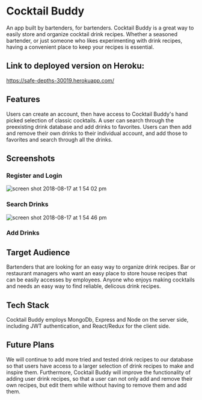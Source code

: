 # Cocktail Buddy
An app built by bartenders, for bartenders.  Cocktail Buddy is a great way to easily store and organize cocktail drink recipes.  Whether a seasoned bartender, or just someone who likes experimenting with drink recipes, having a convenient place to keep your recipes is essential.

## Link to deployed version on Heroku:
https://safe-depths-30019.herokuapp.com/

## Features
Users can create an account, then have access to Cocktail Buddy's hand picked selection of classic cocktails.  A user can search through the preexisting drink database and add drinks to favorites.  Users can then add and remove their own drinks to their individual account, and add those to favorites and search through all the drinks.

## Screenshots
### Register and Login
![screen shot 2018-08-17 at 1 54 02 pm](https://user-images.githubusercontent.com/38081935/44288691-05872500-a226-11e8-8337-755fdb5e7494.png)

### Search Drinks
![screen shot 2018-08-17 at 1 54 46 pm](https://user-images.githubusercontent.com/38081935/44288719-1f286c80-a226-11e8-9d13-2c41b47f5b84.png)

### Add Drinks


## Target Audience
Bartenders that are looking for an easy way to organize drink recipes.  Bar or restaurant managers who want an easy place to store house recipes that can be easily accesses by employees.  Anyone who enjoys making cocktails and needs an easy way to find reliable, delicous drink recipes. 

## Tech Stack
Cocktail Buddy employs MongoDb, Express and Node on the server side, including JWT authentication, and React/Redux for the client side.

## Future Plans
We will continue to add more tried and tested drink recipes to our database so that users have access to a larger selection of drink recipes to make and inspire them.  Furthermore, Cocktail Buddy will improve the functionality of adding user drink recipes, so that a user can not only add and remove their own recipes, but edit them while without having to remove them and add them.

